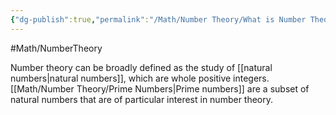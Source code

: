 ```yaml
---
{"dg-publish":true,"permalink":"/Math/Number Theory/What is Number Theory/","created":"2024-10-12T14:51:06.698-04:00","updated":"2024-11-10T20:51:55.803-05:00"}
---
```


#Math/NumberTheory 

Number theory can be broadly defined as the study of [[natural numbers\|natural numbers]], which are whole positive integers. [[Math/Number Theory/Prime Numbers\|Prime numbers]] are a subset of natural numbers that are of particular interest in number theory.